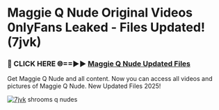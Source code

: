 # Maggie Q Nude Original Videos 0nlyFans Leaked - Files Updated! (7jvk)

<h3>🔴 CLICK HERE 🌐==►► <a href="https://tinyurl.com/52m3yx9h" rel="nofollow">Maggie Q Nude Updated Files</a></h3>

Get Maggie Q Nude and all content. Now you can access all videos and pictures of Maggie Q Nude. New Updated Files 2025!

[![7jvk](https://i.imgur.com/TnHtlc8.gif)](https://tinyurl.com/52m3yx9h)
shrooms q nudes